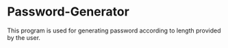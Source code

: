 # Password-Generator

This program is used for generating password according to length provided by the user.
